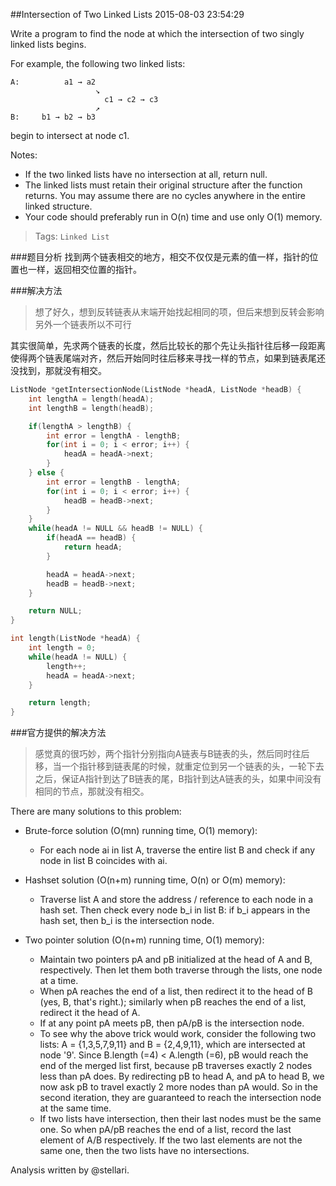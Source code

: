 ##Intersection of Two Linked Lists 
2015-08-03 23:54:29

Write a program to find the node at which the intersection of two singly linked lists begins.


For example, the following two linked lists:

```
A:          a1 → a2
                   ↘
                     c1 → c2 → c3
                   ↗            
B:     b1 → b2 → b3
```
begin to intersect at node c1.


Notes:

- If the two linked lists have no intersection at all, return null.
- The linked lists must retain their original structure after the function returns.
You may assume there are no cycles anywhere in the entire linked structure.
- Your code should preferably run in O(n) time and use only O(1) memory.

> Tags:  `Linked List`

###题目分析
找到两个链表相交的地方，相交不仅仅是元素的值一样，指针的位置也一样，返回相交位置的指针。

###解决方法
> 想了好久，想到反转链表从末端开始找起相同的项，但后来想到反转会影响另外一个链表所以不可行

其实很简单，先求两个链表的长度，然后比较长的那个先让头指针往后移一段距离使得两个链表尾端对齐，然后开始同时往后移来寻找一样的节点，如果到链表尾还没找到，那就没有相交。

~~~c++
ListNode *getIntersectionNode(ListNode *headA, ListNode *headB) {
    int lengthA = length(headA);
    int lengthB = length(headB);

    if(lengthA > lengthB) {
        int error = lengthA - lengthB;
        for(int i = 0; i < error; i++) {
            headA = headA->next;
        }
    } else {
        int error = lengthB - lengthA;
        for(int i = 0; i < error; i++) {
            headB = headB->next;
        }
    }
    while(headA != NULL && headB != NULL) {
        if(headA == headB) {
            return headA;
        }

        headA = headA->next;
        headB = headB->next;
    }

    return NULL;
}

int length(ListNode *headA) {
    int length = 0;
    while(headA != NULL) {
        length++;
        headA = headA->next;
    }

    return length;
}

~~~

###官方提供的解决方法
> 感觉真的很巧妙，两个指针分别指向A链表与B链表的头，然后同时往后移，当一个指针移到链表尾的时候，就重定位到另一个链表的头，一轮下去之后，保证A指针到达了B链表的尾，B指针到达A链表的头，如果中间没有相同的节点，那就没有相交。

There are many solutions to this problem:

- Brute-force solution (O(mn) running time, O(1) memory):
    - For each node ai in list A, traverse the entire list B and check if any node in list B coincides with ai.

- Hashset solution (O(n+m) running time, O(n) or O(m) memory):
    - Traverse list A and store the address / reference to each node in a hash set. Then check every node b_i in list B: if b_i appears in the hash set, then b_i is the intersection node.
- Two pointer solution (O(n+m) running time, O(1) memory):
    - Maintain two pointers pA and pB initialized at the head of A and B, respectively. Then let them both traverse through the lists, one node at a time.
    - When pA reaches the end of a list, then redirect it to the head of B (yes, B, that's right.); similarly when pB reaches the end of a list, redirect it the head of A.
    - If at any point pA meets pB, then pA/pB is the intersection node.
    - To see why the above trick would work, consider the following two lists: A = {1,3,5,7,9,11} and B = {2,4,9,11}, which are intersected at node '9'. Since B.length (=4) < A.length (=6), pB would reach the end of the merged list first, because pB traverses exactly 2 nodes less than pA does. By redirecting pB to head A, and pA to head B, we now ask pB to travel exactly 2 more nodes than pA would. So in the second iteration, they are guaranteed to reach the intersection node at the same time.
    - If two lists have intersection, then their last nodes must be the same one. So when pA/pB reaches the end of a list, record the last element of A/B respectively. If the two last elements are not the same one, then the two lists have no intersections.

Analysis written by @stellari.
